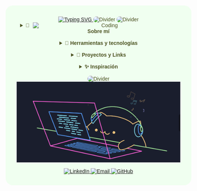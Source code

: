 <div style="background-color:#F0FFF0; border-radius:20px; padding:30px; font-family:'Comic Sans MS', cursive, sans-serif; color:#4B5320;" align="center">

  <!-- Typing SVG -->
  <a href="https://git.io/typing-svg">
    <img src="https://readme-typing-svg.herokuapp.com?duration=3500&color=777777&background=00000000&width=400&height=300&lines=Hola+mundo!+Soy+Estrella+Cardozo+🌻" alt="Typing SVG">
  </a>

  <!-- Imagen animada a la derecha -->
  <img align="right" alt="Coding" width="400" src="https://cdn.dribbble.com/users/1277312/screenshots/14733298/media/39b1045e593737587dd60e42c8422d1f.gif">

  <!-- Divider animado estilo boho más grande -->
  <img src="https://user-images.githubusercontent.com/73097560/115834477-dbab4500-a447-11eb-908a-139a6edaec5c.gif" alt="Divider" style="width:100%; height:20px; border-radius: 15px;">
  <img src="https://user-images.githubusercontent.com/73097560/115834477-dbab4500-a447-11eb-908a-139a6edaec5c.gif" alt="Divider" style="width:100%; height:20px; border-radius: 15px;">

  <br>

  <!-- Sobre mí -->
  <details>
    <summary><b>🌱 Sobre mí</b></summary>
    <br>
    <div align="center">
      <p>🌻 Estudiante de la tecnicatura en Desarrollo Web en la UNER.<br>
      🌿 Tecnicatura en Vegetal Intensivo.<br>
      💻 Me gusta explorar distintas ramas de la programación y afianzar mis habilidades, especializándome en Front End.<br>
      🎨 Apasionada por el diseño gráfico y web. Actualmente estoy tomando un curso de Experiencia de Usuario (UIX) de Google.<br>
      🌎 Interesada en tecnologías ambientales y en el diseño de páginas web funcionales y estéticas.<br>
      🍃 Mi objetivo principal es formarme para convertirme en desarrolladora Full Stack, explorando diferentes herramientas mientras profundizo mi pasión por el Front End.</p>
    </div>
  </details>

  <br>

  <!-- Herramientas y tecnologías -->
  <details>
    <summary><b>🌿 Herramientas y tecnologías</b></summary>
    <br>
    <div align="center">
      <kbd>
        <kbd>Lenguajes de programación</kbd><br><br>
        <img width="30px" src="https://cdn.jsdelivr.net/gh/devicons/devicon/icons/javascript/javascript-original.svg" alt="Javascript" title="Javascript"/>
        <img width="30px" src="https://cdn.jsdelivr.net/gh/devicons/devicon/icons/python/python-original.svg" alt="Python" title="Python"/>
        <img width="30px" src="https://cdn.jsdelivr.net/gh/devicons/devicon/icons/html5/html5-original.svg" alt="HTML" title="HTML"/>
        <img width="30px" src="https://cdn.jsdelivr.net/gh/devicons/devicon/icons/css3/css3-plain-wordmark.svg" alt="CSS" title="CSS"/>
      </kbd>
      <kbd>
        <kbd>Herramientas</kbd><br><br>
        <img width="30px" src="https://cdn.jsdelivr.net/gh/devicons/devicon/icons/figma/figma-original.svg" alt="Figma" title="Figma"/>
        <img width="30px" src="https://cdn.jsdelivr.net/gh/devicons/devicon/icons/git/git-plain.svg" alt="Git" title="Git"/>
      </kbd>
    </div>
  </details>

  <br>

  <!-- Proyectos / Links -->
  <details>
    <summary><b>🌸 Proyectos y Links</b></summary>
    <br>
    <div align="center">
      <p>💻 Mis proyectos están en GitHub: <a href="https://github.com/EstrellaCardozo" target="_blank">Mi GitHub</a></p>
      <p>🎨 Diseño y prototipos: <a href="https://www.figma.com/@EstrellaCardozo" target="_blank">Figma</a></p>
    </div>
  </details>

  <br>

  <!-- Inspiración / frase -->
  <details>
    <summary><b>✨ Inspiración</b></summary>
    <br>
    <blockquote align="center">“🌿 La naturaleza no se apura, pero todo se logra.”<br>- Anónimo</blockquote>
  </details>

  <br>

  <!-- Divider animado estilo boho más grande -->
  <img src="https://user-images.githubusercontent.com/73097560/115834477-dbab4500-a447-11eb-908a-139a6edaec5c.gif" alt="Divider" style="width:100%; height:20px; border-radius: 15px;">

  <!-- Gato final -->
  <img src="https://github.com/SophieNguyen113/SophieNguyen113/blob/main/Sophie%20Nguyen%20-%20CatCat.gif" title="CatCat" alt="CatCat" style="display: block; margin: auto;">

  <br>

  <!-- Badges -->
  <div align="center">
    <a href="https://www.linkedin.com/in/EstrellaCardozo/" target="_blank">
      <img src="https://img.shields.io/static/v1?style=for-the-badge&message=LinkedIn&color=0A66C2&logo=LinkedIn&logoColor=FFFFFF&label=" alt="LinkedIn" />
    </a>
    <a href="mailto:estreyani@gmail.com" target="_blank">
      <img alt="Email" src="https://img.shields.io/static/v1?style=for-the-badge&message=Gmail&color=EA4335&logo=Gmail&logoColor=FFFFFF&label=" />
    </a>
    <a href="https://github.com/EstrellaCardozo" target="_blank">
      <img alt="GitHub" src="https://img.shields.io/static/v1?style=for-the-badge&message=GitHub&color=181717&logo=GitHub&logoColor=FFFFFF&label=" />
    </a>
  </div>

</div>
